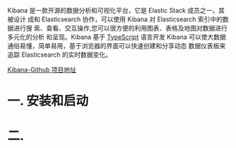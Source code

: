 Kibana 是一款开源的数据分析和可视化平台，它是 Elastic Stack 成员之一，其被设计
成和 Elasticsearch 协作，可以使用 Kibana 对 Elasticsearch 索引中的数据进行搜
索、查看、交互操作,您可以很方便的利用图表、表格及地图对数据进行多元化的分析
和呈现。Kibana 基于 [TypeScript](https://typescript.bootcss.com/) 语言开发
Kibana 可以使大数据通俗易懂，简单易用，基于浏览器的界面可以快速创建和分享动态
数据仪表板来追踪 Elasticsearch 的实时数据变化。

[Kibana-Github 项目地址](https://github.com/elastic/kibana)

# 一. 安装和启动


# 二. 
